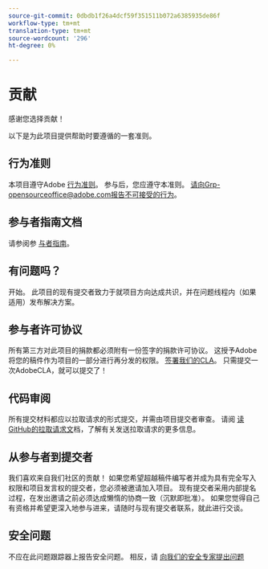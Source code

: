```yaml
---
source-git-commit: 0dbdb1f26a4dcf59f351511b072a6385935de86f
workflow-type: tm+mt
translation-type: tm+mt
source-wordcount: '296'
ht-degree: 0%

---
```

# 贡献

感谢您选择贡献！

以下是为此项目提供帮助时要遵循的一套准则。

## 行为准则

本项目遵守Adobe [行为准则](code-of-conduct.md)。 参与后，您应遵守本准则。 请向Grp-opensourceoffice@adobe.com报告不可接受的[行为](mailto:Grp-opensourceoffice@adobe.com)。

## 参与者指南文档

请参阅参 [与者指南](https://docs.adobe.com/content/help/en/contributor/contributor-guide/introduction.html)。

## 有问题吗？

开始。 此项目的现有提交者致力于就项目方向达成共识，并在问题线程内（如果适用）发布解决方案。

## 参与者许可协议

所有第三方对此项目的捐款都必须附有一份签字的捐款许可协议。 这授予Adobe将您的稿件作为项目的一部分进行再分发的权限。 [签署我们的CLA](http://opensource.adobe.com/cla.html)。 只需提交一次AdobeCLA，就可以提交了！

## 代码审阅

所有提交材料都应以拉取请求的形式提交，并需由项目提交者审查。 请阅 [读GitHub的拉取请求文](https://help.github.com/articles/about-pull-requests/)档，了解有关发送拉取请求的更多信息。

<!--
Lastly, please follow the [pull request template](PULL_REQUEST_TEMPLATE.md) when
submitting a pull request!
-->

## 从参与者到提交者

我们喜欢来自我们社区的贡献！ 如果您希望超越稿件编写者并成为具有完全写入权限和项目发言权的提交者，您必须被邀请加入项目。 现有提交者采用内部提名过程，在发出邀请之前必须达成懒惰的协商一致（沉默即批准）。 如果您觉得自己有资格并希望更深入地参与进来，请随时与现有提交者联系，就此进行交谈。

## 安全问题

不应在此问题跟踪器上报告安全问题。 相反，请 [向我们的安全专家提出问题](https://helpx.adobe.com/security/alertus.html)
